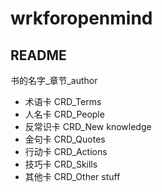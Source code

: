 # wrkforopenmind
## README
书的名字_章节_author
- 术语卡 CRD_Terms
- 人名卡 CRD_People
- 反常识卡 CRD_New knowledge
- 金句卡 CRD_Quotes
- 行动卡 CRD_Actions
- 技巧卡 CRD_Skills
- 其他卡 CRD_Other stuff
